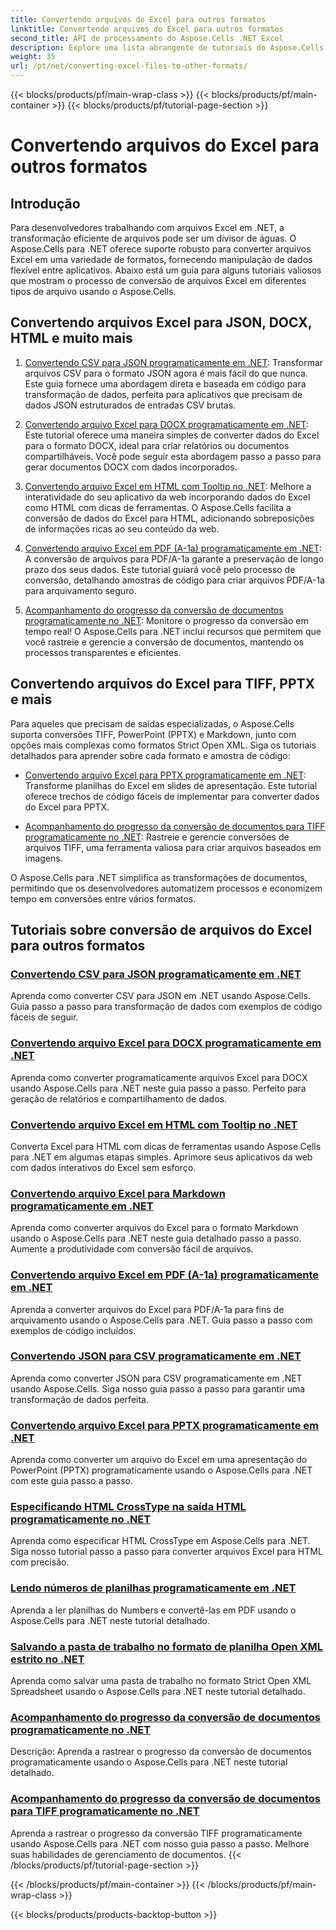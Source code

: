 ```yaml
---
title: Convertendo arquivos do Excel para outros formatos
linktitle: Convertendo arquivos do Excel para outros formatos
second_title: API de processamento do Aspose.Cells .NET Excel
description: Explore uma lista abrangente de tutoriais do Aspose.Cells para .NET para converter arquivos do Excel em formatos como JSON, DOCX, HTML, PDF, Markdown e muito mais.
weight: 35
url: /pt/net/converting-excel-files-to-other-formats/
---
```


{{< blocks/products/pf/main-wrap-class >}}
{{< blocks/products/pf/main-container >}}
{{< blocks/products/pf/tutorial-page-section >}}

# Convertendo arquivos do Excel para outros formatos

## Introdução

Para desenvolvedores trabalhando com arquivos Excel em .NET, a transformação eficiente de arquivos pode ser um divisor de águas. O Aspose.Cells para .NET oferece suporte robusto para converter arquivos Excel em uma variedade de formatos, fornecendo manipulação de dados flexível entre aplicativos. Abaixo está um guia para alguns tutoriais valiosos que mostram o processo de conversão de arquivos Excel em diferentes tipos de arquivo usando o Aspose.Cells.

## Convertendo arquivos Excel para JSON, DOCX, HTML e muito mais

1. [Convertendo CSV para JSON programaticamente em .NET](./converting-csv-to-json/): Transformar arquivos CSV para o formato JSON agora é mais fácil do que nunca. Este guia fornece uma abordagem direta e baseada em código para transformação de dados, perfeita para aplicativos que precisam de dados JSON estruturados de entradas CSV brutas.

2. [Convertendo arquivo Excel para DOCX programaticamente em .NET](./converting-excel-file-to-docx/): Este tutorial oferece uma maneira simples de converter dados do Excel para o formato DOCX, ideal para criar relatórios ou documentos compartilháveis. Você pode seguir esta abordagem passo a passo para gerar documentos DOCX com dados incorporados.

3. [Convertendo arquivo Excel em HTML com Tooltip no .NET](./converting-excel-file-to-html-with-tooltip/): Melhore a interatividade do seu aplicativo da web incorporando dados do Excel como HTML com dicas de ferramentas. O Aspose.Cells facilita a conversão de dados do Excel para HTML, adicionando sobreposições de informações ricas ao seu conteúdo da web.

4. [Convertendo arquivo Excel em PDF (A-1a) programaticamente em .NET](./converting-excel-file-to-pdf-a-1a/): A conversão de arquivos para PDF/A-1a garante a preservação de longo prazo dos seus dados. Este tutorial guiará você pelo processo de conversão, detalhando amostras de código para criar arquivos PDF/A-1a para arquivamento seguro.

5. [Acompanhamento do progresso da conversão de documentos programaticamente no .NET](./tracking-document-conversion-progress/): Monitore o progresso da conversão em tempo real! O Aspose.Cells para .NET inclui recursos que permitem que você rastreie e gerencie a conversão de documentos, mantendo os processos transparentes e eficientes.

## Convertendo arquivos do Excel para TIFF, PPTX e mais

Para aqueles que precisam de saídas especializadas, o Aspose.Cells suporta conversões TIFF, PowerPoint (PPTX) e Markdown, junto com opções mais complexas como formatos Strict Open XML. Siga os tutoriais detalhados para aprender sobre cada formato e amostra de código:

- [Convertendo arquivo Excel para PPTX programaticamente em .NET](./converting-excel-file-to-pptx/): Transforme planilhas do Excel em slides de apresentação. Este tutorial oferece trechos de código fáceis de implementar para converter dados do Excel para PPTX.

- [Acompanhamento do progresso da conversão de documentos para TIFF programaticamente no .NET](./tracking-document-conversion-progress-for-tiff/): Rastreie e gerencie conversões de arquivos TIFF, uma ferramenta valiosa para criar arquivos baseados em imagens.

O Aspose.Cells para .NET simplifica as transformações de documentos, permitindo que os desenvolvedores automatizem processos e economizem tempo em conversões entre vários formatos.

## Tutoriais sobre conversão de arquivos do Excel para outros formatos
### [Convertendo CSV para JSON programaticamente em .NET](./converting-csv-to-json/)
Aprenda como converter CSV para JSON em .NET usando Aspose.Cells. Guia passo a passo para transformação de dados com exemplos de código fáceis de seguir.
### [Convertendo arquivo Excel para DOCX programaticamente em .NET](./converting-excel-file-to-docx/)
Aprenda como converter programaticamente arquivos Excel para DOCX usando Aspose.Cells para .NET neste guia passo a passo. Perfeito para geração de relatórios e compartilhamento de dados.
### [Convertendo arquivo Excel em HTML com Tooltip no .NET](./converting-excel-file-to-html-with-tooltip/)
Converta Excel para HTML com dicas de ferramentas usando Aspose.Cells para .NET em algumas etapas simples. Aprimore seus aplicativos da web com dados interativos do Excel sem esforço.
### [Convertendo arquivo Excel para Markdown programaticamente em .NET](./converting-excel-file-to-markdown/)
Aprenda como converter arquivos do Excel para o formato Markdown usando o Aspose.Cells para .NET neste guia detalhado passo a passo. Aumente a produtividade com conversão fácil de arquivos.
### [Convertendo arquivo Excel em PDF (A-1a) programaticamente em .NET](./converting-excel-file-to-pdf-a-1a/)
Aprenda a converter arquivos do Excel para PDF/A-1a para fins de arquivamento usando o Aspose.Cells para .NET. Guia passo a passo com exemplos de código incluídos.
### [Convertendo JSON para CSV programaticamente em .NET](./converting-json-to-csv/)
Aprenda como converter JSON para CSV programaticamente em .NET usando Aspose.Cells. Siga nosso guia passo a passo para garantir uma transformação de dados perfeita.
### [Convertendo arquivo Excel para PPTX programaticamente em .NET](./converting-excel-file-to-pptx/)
Aprenda como converter um arquivo do Excel em uma apresentação do PowerPoint (PPTX) programaticamente usando o Aspose.Cells para .NET com este guia passo a passo.
### [Especificando HTML CrossType na saída HTML programaticamente no .NET](./specifying-html-crosstype-in-output-html/)
Aprenda como especificar HTML CrossType em Aspose.Cells para .NET. Siga nosso tutorial passo a passo para converter arquivos Excel para HTML com precisão.
### [Lendo números de planilhas programaticamente em .NET](./reading-numbers-spreadsheet/)
Aprenda a ler planilhas do Numbers e convertê-las em PDF usando o Aspose.Cells para .NET neste tutorial detalhado.
### [Salvando a pasta de trabalho no formato de planilha Open XML estrito no .NET](./saving-workbook-to-strict-open-xml-spreadsheet-format/)
Aprenda como salvar uma pasta de trabalho no formato Strict Open XML Spreadsheet usando o Aspose.Cells para .NET neste tutorial detalhado.
### [Acompanhamento do progresso da conversão de documentos programaticamente no .NET](./tracking-document-conversion-progress/)
Descrição: Aprenda a rastrear o progresso da conversão de documentos programaticamente usando o Aspose.Cells para .NET neste tutorial detalhado.
### [Acompanhamento do progresso da conversão de documentos para TIFF programaticamente no .NET](./tracking-document-conversion-progress-for-tiff/)
Aprenda a rastrear o progresso da conversão TIFF programaticamente usando Aspose.Cells para .NET com nosso guia passo a passo. Melhore suas habilidades de gerenciamento de documentos.
{{< /blocks/products/pf/tutorial-page-section >}}

{{< /blocks/products/pf/main-container >}}
{{< /blocks/products/pf/main-wrap-class >}}

{{< blocks/products/products-backtop-button >}}
